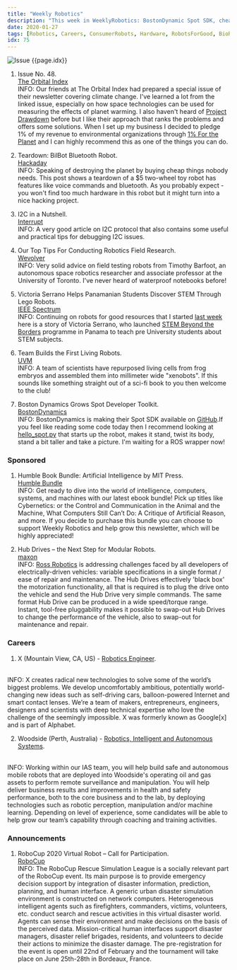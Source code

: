 ```yaml
---
title: "Weekly Robotics"
description: "This week in WeeklyRobotics: BostonDynamic Spot SDK, cheap robot teardown, tips for field robot research and more!"
date: 2020-01-27
tags: [Robotics, Careers, ConsumerRobots, Hardware, RobotsForGood, BioRobots, QuadrupedRobots, MobileRobotics]
idx: 75
---
```

![Issue {{page.idx}}](/img/headers/{{page.idx}}.jpg "Issue {{page.idx}}")

1) Issue No. 48.
<br>[The Orbital Index](https://orbitalindex.com/archive/2020-01-23-Issue-48/)<br>
INFO: Our friends at The Orbital Index had prepared a special issue of their newsletter covering climate change. I've learned a lot from the linked issue, especially on how space technologies can be used for measuring the effects of planet warming. I also haven't heard of [Project Drawdown](https://www.drawdown.org/) before but I like their approach that ranks the problems and offers some solutions. When I set up my business I decided to pledge 1% of my revenue to environmental organizations through [1% For the Planet](https://www.onepercentfortheplanet.org/) and I can highly recommend this as one of the things you can do.

2) Teardown: BilBot Bluetooth Robot.
<br>[Hackaday](https://hackaday.com/2020/01/20/teardown-bilbot-bluetooth-robot/)<br>
INFO: Speaking of destroying the planet by buying cheap things nobody needs. This post shows a teardown of a $5 two-wheel toy robot has features like voice commands and bluetooth. As you probably expect - you won't find too much hardware in this robot but it might turn into a nice hacking project.

3) I2C in a Nutshell.
<br>[Interrupt](https://interrupt.memfault.com/blog/i2c-in-a-nutshell)<br>
INFO: A very good article on I2C protocol that also contains some useful and practical tips for debugging I2C issues.

4) Our Top Tips For Conducting Robotics Field Research.
<br>[Wevolver](https://www.wevolver.com/article/our.top.tips.for.conducting.robotics.field.research)<br>
INFO: Very solid advice on field testing robots from Timothy Barfoot, an autonomous space robotics researcher and associate professor at the University of Toronto. I've never heard of waterproof notebooks before!

5) Victoria Serrano Helps Panamanian Students Discover STEM Through Lego Robots.
<br>[IEEE Spectrum](https://spectrum.ieee.org/the-institute/ieee-member-news/victoria-serrano-helps-panamanian-students-discover-stem-through-lego-robots)<br>
INFO: Continuing on robots for good resources that I started [last week](https://weeklyrobotics.com/weekly-robotics-74) here is a story of Victoria Serrano, who launched [STEM Beyond the Borders](https://epics.ieee.org/projects/project-teaching-engineering-concepts-robotic-snakes/) programme in Panama to teach pre University students about STEM subjects.

6) Team Builds the First Living Robots.
<br>[UVM](https://www.uvm.edu/uvmnews/news/team-builds-first-living-robots)<br>
INFO: A team of scientists have repurposed living cells from frog embryos and assembled them into millimeter wide "xenobots". If this sounds like something straight out of a sci-fi book to you then welcome to the club!

7) Boston Dynamics Grows Spot Developer Toolkit.
<br>[BostonDynamics](https://www.bostondynamics.com/01-23-2020)<br>
INFO: BostonDynamics is making their Spot SDK available on [GitHub](https://github.com/boston-dynamics/spot-sdk).If you feel like reading some code today then I recommend looking at [hello_spot.py](https://github.com/boston-dynamics/spot-sdk/blob/master/python/examples/hello_spot/hello_spot.py) that starts up the robot, makes it stand, twist its body, stand a bit taller and take a picture. I'm waiting for a ROS wrapper now!

### Sponsored

1) Humble Book Bundle: Artificial Intelligence by MIT Press.
<br>[Humble Bundle](https://www.humblebundle.com/books/artificial-intelligence-mit-press-books?partner=weeklyrobotics)<br>
INFO: Get ready to dive into the world of intelligence, computers, systems, and machines with our latest ebook bundle! Pick up titles like Cybernetics: or the Control and Communication in the Animal and the Machine, What Computers Still Can’t Do: A Critique of Artificial Reason, and more. If you decide to purchase this bundle you can choose to support Weekly Robotics and help grow this newsletter, which will be highly appreciated!

2) Hub Drives – the Next Step for Modular Robots.
<br>[maxon](https://www.maxongroup.co.uk/maxon/view/news/Hub-drives-%E2%80%93-the-next-step-for-modular-robots)<br>
INFO: [Ross Robotics](https://www.robosynthesis.com/) is addressing challenges faced by all developers of electrically-driven vehicles: variable specifications in a single format / ease of repair and maintenance. The Hub Drives effectively 'black box' the motorization functionality, all that is required is to plug the drive onto the vehicle and send the Hub Drive very simple commands. The same format Hub Drive can be produced in a wide speed/torque range. Instant, tool-free pluggability makes it possible to swap-out Hub Drives to change the performance of the vehicle, also to swap-out for maintenance and repair.

### Careers

1) X (Mountain View, CA, US) - [Robotics Engineer](https://x.company/careers-at-x/4292215002).
<br>
INFO: X creates radical new technologies to solve some of the world’s biggest problems. We develop uncomfortably ambitious, potentially world-changing new ideas such as self-driving cars, balloon-powered Internet and smart contact lenses. We’re a team of makers, entrepreneurs, engineers, designers and scientists with deep technical expertise who love the challenge of the seemingly impossible. X was formerly known as Google[x] and is part of Alphabet.

2) Woodside (Perth, Australia) - [Robotics, Intelligent and Autonomous Systems](https://careers.woodside.com.au/job/Perth-Robotics,-Intelligent-and-Autonomous-Systems/563047301/?utm_campaign=RPAEOI).
<br>
INFO: Working within our IAS team, you will help build safe and autonomous mobile robots that are deployed into Woodside's operating oil and gas assets to perform remote surveillance and manipulation. You will help deliver business results and improvements in health and safety performance, both to the core business and to the lab, by deploying technologies such as robotic perception, manipulation and/or machine learning. Depending on level of experience, some candidates will be able to help grow our team’s capability through coaching and training activities.

### Announcements

1) RoboCup 2020 Virtual Robot – Call for Participation.
<br>[RoboCup](https://rescuesim.robocup.org/2020-bordeaux-virtual-cfp/)<br>
INFO: The RoboCup Rescue Simulation League is a socially relevant part of the RoboCup event. Its main purpose is to provide emergency decision support by integration of disaster information, prediction, planning, and human interface. A generic urban disaster simulation environment is constructed on network computers. Heterogeneous intelligent agents such as firefighters, commanders, victims, volunteers, etc. conduct search and rescue activities in this virtual disaster world. Agents can sense their environment and make decisions on the basis of the perceived data. Mission-critical human interfaces support disaster managers, disaster relief brigades, residents, and volunteers to decide their actions to minimize the disaster damage. The pre-registration for the event is open until 22nd of February and the tournament will take place on June 25th-28th in Bordeaux, France.
